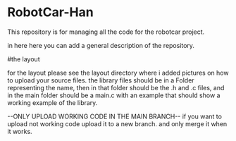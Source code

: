 # RobotCar-Han
This repository is for managing all the code for the robotcar project.

in here here you can add a general description of the repository.

#the layout

for the layout please see the layout directory where i added pictures on how to upload your source files.
the library files should be in a Folder representing the name, then in that folder should be the .h and .c files,
and in the main folder should be a main.c with an example that should show a working example of the library.

--ONLY UPLOAD WORKING CODE IN THE MAIN  BRANCH--
if you want to upload not working code upload it to a new branch. and only merge it when it works.
